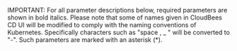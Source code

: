 IMPORTANT: For all parameter descriptions below, required parameters are shown in bold italics. Please note that some of names given in CloudBees CD UI will be modified to comply with the naming conventions of Kubernetes. Specifically characters such as "space , _ " will be converted to "-". Such parameters are marked with an asterisk (*).
